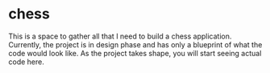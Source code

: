 chess
=====
This is a space to gather all that I need to build a chess application.
Currently, the project is in design phase and has only a blueprint of what the code would look like.
As the project takes shape, you will start seeing actual code here.
